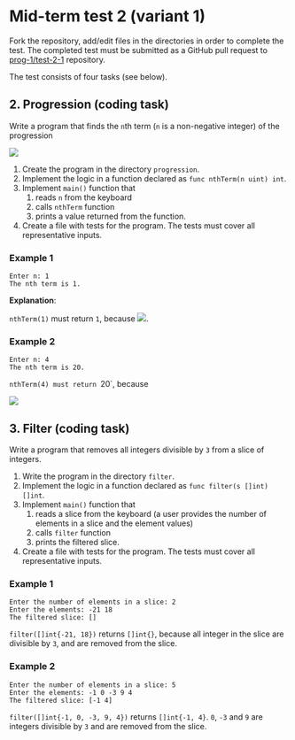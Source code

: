 # Mid-term test 2 (variant 1)

Fork the repository, add/edit files in the directories in order to complete the
test. The completed test must be submitted as a GitHub pull request to
[prog-1/test-2-1](github.com/prog-1/test-2-1) repository.

The test consists of four tasks (see below).

## 2. Progression (coding task)

Write a program that finds the `n`th term (`n` is a non-negative integer) of
the progression

<img src="https://render.githubusercontent.com/render/math?math=\begin{cases}a_0 = 0\\a_1 = 1\\a_i = 3a_{i-2}%2b2a_{i-1}\end{cases}">
   
1. Create the program in the directory `progression`.
1. Implement the logic in a function declared as `func nthTerm(n uint) int`.
1. Implement `main()` function that
   1. reads `n` from the keyboard
   1. calls `nthTerm` function
   1. prints a value returned from the function.
1. Create a file with tests for the program. The tests must cover all
   representative inputs.
   
### Example 1
   
```
Enter n: 1
The nth term is 1.
```
   
**Explanation**:

`nthTerm(1)` must return `1`, because <img src="https://render.githubusercontent.com/render/math?math=a_1 = 1">.
 
### Example 2
 
```
Enter n: 4
The nth term is 20.
```
    
`nthTerm(4) must return `20`, because
    
<img src="https://render.githubusercontent.com/render/math?math=\begin{align*}a_0 %26= 0\\a_1 %26= 1\\ a_2 %26 = 3a_0 %2b 2a_1 = 3 \cdot 0 %2b 2 \cdot 1 = 2\\a_3 %26 = 3a_1 %2b 2a_2 = 3 \cdot 1 %2b 2 \cdot 2 = 7\\a_4 %26 = 3a_2 %2b 2a_3 = 3 \cdot 2 %2b 2 \cdot 7 = 20\end{align*}">

## 3. Filter (coding task)

Write a program that removes all integers divisible by `3` from a slice of
integers.

1. Write the program in the directory `filter`.
1. Implement the logic in a function declared as `func filter(s []int) []int`.
1. Implement `main()` function that
   1. reads a slice from the keyboard (a user provides the number of elements
      in a slice and the element values)
   1. calls `filter` function
   1. prints the filtered slice.
1. Create a file with tests for the program. The tests must cover all
   representative inputs.

### Example 1

```
Enter the number of elements in a slice: 2
Enter the elements: -21 18
The filtered slice: []
```

`filter([]int{-21, 18})` returns `[]int{}`, because all integer in the slice
are divisible by `3`, and are removed from the slice.

### Example 2

```
Enter the number of elements in a slice: 5
Enter the elements: -1 0 -3 9 4
The filtered slice: [-1 4]
```

`filter([]int{-1, 0, -3, 9, 4})` returns `[]int{-1, 4}`. `0`, `-3` and `9` are
integers divisible by `3` and are removed from the slice.
